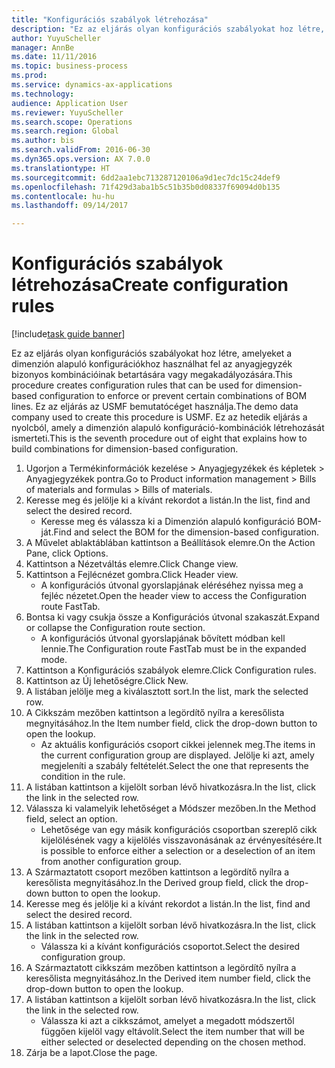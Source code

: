 ```yaml
--- 
title: "Konfigurációs szabályok létrehozása"
description: "Ez az eljárás olyan konfigurációs szabályokat hoz létre, amelyeket a dimenzión alapuló konfigurációkhoz használhat fel az anyagjegyzék bizonyos kombinációinak betartására vagy megakadályozására."
author: YuyuScheller
manager: AnnBe
ms.date: 11/11/2016
ms.topic: business-process
ms.prod: 
ms.service: dynamics-ax-applications
ms.technology: 
audience: Application User
ms.reviewer: YuyuScheller
ms.search.scope: Operations
ms.search.region: Global
ms.author: bis
ms.search.validFrom: 2016-06-30
ms.dyn365.ops.version: AX 7.0.0
ms.translationtype: HT
ms.sourcegitcommit: 6dd2aa1ebc713287120106a9d1ec7dc15c24def9
ms.openlocfilehash: 71f429d3aba1b5c51b35b0d08337f69094d0b135
ms.contentlocale: hu-hu
ms.lasthandoff: 09/14/2017

---
```

# <a name="create-configuration-rules"></a><span data-ttu-id="dab89-103">Konfigurációs szabályok létrehozása</span><span class="sxs-lookup"><span data-stu-id="dab89-103">Create configuration rules</span></span>

[!include[task guide banner](../../includes/task-guide-banner.md)]

<span data-ttu-id="dab89-104">Ez az eljárás olyan konfigurációs szabályokat hoz létre, amelyeket a dimenzión alapuló konfigurációkhoz használhat fel az anyagjegyzék bizonyos kombinációinak betartására vagy megakadályozására.</span><span class="sxs-lookup"><span data-stu-id="dab89-104">This procedure creates configuration rules that can be used for dimension-based configuration to enforce or prevent certain combinations of BOM lines.</span></span> <span data-ttu-id="dab89-105">Ez az eljárás az USMF bemutatócéget használja.</span><span class="sxs-lookup"><span data-stu-id="dab89-105">The demo data company used to create this procedure is USMF.</span></span> <span data-ttu-id="dab89-106">Ez az hetedik eljárás a nyolcból, amely a dimenzión alapuló konfiguráció-kombinációk létrehozását ismerteti.</span><span class="sxs-lookup"><span data-stu-id="dab89-106">This is the seventh procedure out of eight that explains how to build combinations for dimension-based configuration.</span></span>

1. <span data-ttu-id="dab89-107">Ugorjon a Termékinformációk kezelése > Anyagjegyzékek és képletek > Anyagjegyzékek pontra.</span><span class="sxs-lookup"><span data-stu-id="dab89-107">Go to Product information management > Bills of materials and formulas > Bills of materials.</span></span>
2. <span data-ttu-id="dab89-108">Keresse meg és jelölje ki a kívánt rekordot a listán.</span><span class="sxs-lookup"><span data-stu-id="dab89-108">In the list, find and select the desired record.</span></span>
    * <span data-ttu-id="dab89-109">Keresse meg és válassza ki a Dimenzión alapuló konfiguráció BOM-ját.</span><span class="sxs-lookup"><span data-stu-id="dab89-109">Find and select the BOM for the dimension-based configuration.</span></span>  
3. <span data-ttu-id="dab89-110">A Művelet ablaktáblában kattintson a Beállítások elemre.</span><span class="sxs-lookup"><span data-stu-id="dab89-110">On the Action Pane, click Options.</span></span>
4. <span data-ttu-id="dab89-111">Kattintson a Nézetváltás elemre.</span><span class="sxs-lookup"><span data-stu-id="dab89-111">Click Change view.</span></span>
5. <span data-ttu-id="dab89-112">Kattintson a Fejlécnézet gombra.</span><span class="sxs-lookup"><span data-stu-id="dab89-112">Click Header view.</span></span>
    * <span data-ttu-id="dab89-113">A konfigurációs útvonal gyorslapjának eléréséhez nyissa meg a fejléc nézetet.</span><span class="sxs-lookup"><span data-stu-id="dab89-113">Open the header view to access the Configuration route FastTab.</span></span>  
6. <span data-ttu-id="dab89-114">Bontsa ki vagy csukja össze a Konfigurációs útvonal szakaszát.</span><span class="sxs-lookup"><span data-stu-id="dab89-114">Expand or collapse the Configuration route section.</span></span>
    * <span data-ttu-id="dab89-115">A konfigurációs útvonal gyorslapjának bővített módban kell lennie.</span><span class="sxs-lookup"><span data-stu-id="dab89-115">The Configuration route FastTab must be in the expanded mode.</span></span>  
7. <span data-ttu-id="dab89-116">Kattintson a Konfigurációs szabályok elemre.</span><span class="sxs-lookup"><span data-stu-id="dab89-116">Click Configuration rules.</span></span>
8. <span data-ttu-id="dab89-117">Kattintson az Új lehetőségre.</span><span class="sxs-lookup"><span data-stu-id="dab89-117">Click New.</span></span>
9. <span data-ttu-id="dab89-118">A listában jelölje meg a kiválasztott sort.</span><span class="sxs-lookup"><span data-stu-id="dab89-118">In the list, mark the selected row.</span></span>
10. <span data-ttu-id="dab89-119">A Cikkszám mezőben kattintson a legördítő nyílra a keresőlista megnyitásához.</span><span class="sxs-lookup"><span data-stu-id="dab89-119">In the Item number field, click the drop-down button to open the lookup.</span></span>
    * <span data-ttu-id="dab89-120">Az aktuális konfigurációs csoport cikkei jelennek meg.</span><span class="sxs-lookup"><span data-stu-id="dab89-120">The items in the current configuration group are displayed.</span></span> <span data-ttu-id="dab89-121">Jelölje ki azt, amely megjeleníti a szabály feltételét.</span><span class="sxs-lookup"><span data-stu-id="dab89-121">Select the one that represents the condition in the rule.</span></span>  
11. <span data-ttu-id="dab89-122">A listában kattintson a kijelölt sorban lévő hivatkozásra.</span><span class="sxs-lookup"><span data-stu-id="dab89-122">In the list, click the link in the selected row.</span></span>
12. <span data-ttu-id="dab89-123">Válassza ki valamelyik lehetőséget a Módszer mezőben.</span><span class="sxs-lookup"><span data-stu-id="dab89-123">In the Method field, select an option.</span></span>
    * <span data-ttu-id="dab89-124">Lehetősége van egy másik konfigurációs csoportban szereplő cikk kijelölésének vagy a kijelölés visszavonásának az érvényesítésére.</span><span class="sxs-lookup"><span data-stu-id="dab89-124">It is possible to enforce either a selection or a deselection of an item from another configuration group.</span></span>  
13. <span data-ttu-id="dab89-125">A Származtatott csoport mezőben kattintson a legördítő nyílra a keresőlista megnyitásához.</span><span class="sxs-lookup"><span data-stu-id="dab89-125">In the Derived group field, click the drop-down button to open the lookup.</span></span>
14. <span data-ttu-id="dab89-126">Keresse meg és jelölje ki a kívánt rekordot a listán.</span><span class="sxs-lookup"><span data-stu-id="dab89-126">In the list, find and select the desired record.</span></span>
15. <span data-ttu-id="dab89-127">A listában kattintson a kijelölt sorban lévő hivatkozásra.</span><span class="sxs-lookup"><span data-stu-id="dab89-127">In the list, click the link in the selected row.</span></span>
    * <span data-ttu-id="dab89-128">Válassza ki a kívánt konfigurációs csoportot.</span><span class="sxs-lookup"><span data-stu-id="dab89-128">Select the desired configuration group.</span></span>  
16. <span data-ttu-id="dab89-129">A Származtatott cikkszám mezőben kattintson a legördítő nyílra a keresőlista megnyitásához.</span><span class="sxs-lookup"><span data-stu-id="dab89-129">In the Derived item number field, click the drop-down button to open the lookup.</span></span>
17. <span data-ttu-id="dab89-130">A listában kattintson a kijelölt sorban lévő hivatkozásra.</span><span class="sxs-lookup"><span data-stu-id="dab89-130">In the list, click the link in the selected row.</span></span>
    * <span data-ttu-id="dab89-131">Válassza ki azt a cikkszámot, amelyet a megadott módszertől függően kijelöl vagy eltávolít.</span><span class="sxs-lookup"><span data-stu-id="dab89-131">Select the item number that will be either selected or deselected depending on the chosen method.</span></span>  
18. <span data-ttu-id="dab89-132">Zárja be a lapot.</span><span class="sxs-lookup"><span data-stu-id="dab89-132">Close the page.</span></span>


